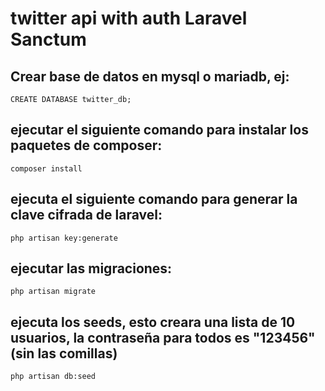# twitter api with auth Laravel Sanctum

## Crear base de datos en mysql o mariadb, ej: 
```
CREATE DATABASE twitter_db;
```

## ejecutar el siguiente comando para instalar los paquetes de composer:
```
composer install
```

## ejecuta el siguiente comando para generar la clave cifrada de laravel:
```
php artisan key:generate
```

## ejecutar las migraciones:
```
php artisan migrate
```

## ejecuta los seeds, esto creara una lista de 10 usuarios, la contraseña para todos es "123456" (sin las comillas)
```
php artisan db:seed
```

